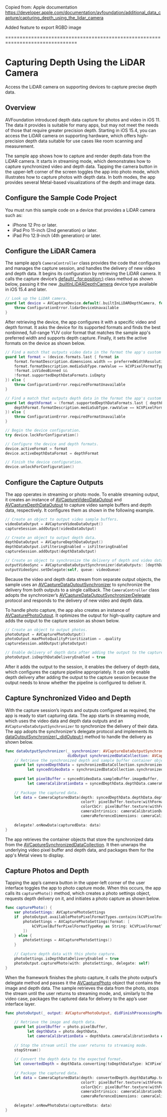 Copied from: Apple documentation https://developer.apple.com/documentation/avfoundation/additional_data_capture/capturing_depth_using_the_lidar_camera

Added feature to export RGBD image 

===============================================================================

# Capturing Depth Using the LiDAR Camera
Access the LiDAR camera on supporting devices to capture precise depth data.

## Overview
AVFoundation introduced depth data capture for photos and video in iOS 11. The data it provides is suitable for many apps, but may not meet the needs of those that require greater precision depth. Starting in iOS 15.4, you can access the LiDAR camera on supporting hardware, which offers high-precision depth data suitable for use cases like room scanning and measurement.

The sample app shows how to capture and render depth data from the LiDAR camera. It starts in streaming mode, which demonstrates how to capture synchronized video and depth data. Tapping the camera button in the upper-left corner of the screen toggles the app into photo mode, which illustrates how to capture photos with depth data. In both modes, the app provides several Metal-based visualizations of the depth and image data.

## Configure the Sample Code Project
You must run this sample code on a device that provides a LiDAR camera such as:
- iPhone 12 Pro or later.
- iPad Pro 11-inch (2nd generation) or later.
- iPad Pro 12.9-inch (4th generation) or later.

## Configure the LiDAR Camera
The sample app’s `CameraController` class provides the code that configures and manages the capture session, and handles the delivery of new video and depth data. It begins its configuration by retrieving the LiDAR camera. It calls the capture device’s [default(\_:for:position:)][1] class method as shown below, passing it the new [.builtInLiDARDepthCamera][2] device type available in iOS 15.4 and later.

``` swift
// Look up the LiDAR camera.
guard let device = AVCaptureDevice.default(.builtInLiDARDepthCamera, for: .video, position: .back) else {
    throw ConfigurationError.lidarDeviceUnavailable
}
```

After retrieving the device, the app configures it with a specific video and depth format. It asks the device for its supported formats and finds the best nonbinned, full-range YUV color format that matches the sample app's preferred width and supports depth capture. Finally, it sets the active formats on the device as shown below.

``` swift
// Find a match that outputs video data in the format the app's custom Metal views require.
guard let format = (device.formats.last { format in
    format.formatDescription.dimensions.width == preferredWidthResolution &&
    format.formatDescription.mediaSubType.rawValue == kCVPixelFormatType_420YpCbCr8BiPlanarFullRange &&
    !format.isVideoBinned &&
    !format.supportedDepthDataFormats.isEmpty
}) else {
    throw ConfigurationError.requiredFormatUnavailable
}

// Find a match that outputs depth data in the format the app's custom Metal views require.
guard let depthFormat = (format.supportedDepthDataFormats.last { depthFormat in
    depthFormat.formatDescription.mediaSubType.rawValue == kCVPixelFormatType_DepthFloat16
}) else {
    throw ConfigurationError.requiredFormatUnavailable
}

// Begin the device configuration.
try device.lockForConfiguration()

// Configure the device and depth formats.
device.activeFormat = format
device.activeDepthDataFormat = depthFormat

// Finish the device configuration.
device.unlockForConfiguration()
```


## Configure the Capture Outputs
The app operates in streaming or photo mode. To enable streaming output, it creates an instance of [AVCaptureVideoDataOutput][3] and [AVCaptureDepthDataOutput][4] to capture video sample buffers and depth data, respectively. It configures them as shown in the following example.

``` swift
// Create an object to output video sample buffers.
videoDataOutput = AVCaptureVideoDataOutput()
captureSession.addOutput(videoDataOutput)

// Create an object to output depth data.
depthDataOutput = AVCaptureDepthDataOutput()
depthDataOutput.isFilteringEnabled = isFilteringEnabled
captureSession.addOutput(depthDataOutput)

// Create an object to synchronize the delivery of depth and video data.
outputVideoSync = AVCaptureDataOutputSynchronizer(dataOutputs: [depthDataOutput, videoDataOutput])
outputVideoSync.setDelegate(self, queue: videoQueue)
```

Because the video and depth data stream from separate output objects, the sample uses an [AVCaptureDataOutputSynchronizer][5] to synchronize the delivery from both outputs to a single callback. The `CameraController` class adopts the synchronizer’s [AVCaptureDataOutputSynchronizerDelegate][6] protocol and responds to the delivery of new video and depth data.

To handle photo capture, the app also creates an instance of [AVCapturePhotoOutput][7]. It optimizes the output for high-quality capture and adds the output to the capture session as shown below.

``` swift
// Create an object to output photos.
photoOutput = AVCapturePhotoOutput()
photoOutput.maxPhotoQualityPrioritization = .quality
captureSession.addOutput(photoOutput)

// Enable delivery of depth data after adding the output to the capture session.
photoOutput.isDepthDataDeliveryEnabled = true
```

After it adds the output to the session, it enables the delivery of depth data, which configures the capture pipeline appropriately. It can only enable depth delivery after adding the output to the capture session because the output needs to know whether the pipeline is configured to deliver it.

## Capture Synchronized Video and Depth
With the capture session’s inputs and outputs configured as required, the app is ready to start capturing data. The app starts in streaming mode, which uses the video data and depth data outputs and an  `AVCaptureDataOutputSynchronizer` to synchronize the delivery of their data. The app adopts the synchronizer’s delegate protocol and implements its [dataOutputSynchronizer(\_:didOutput:)][8] method to handle the delivery as shown below.

``` swift
func dataOutputSynchronizer(_ synchronizer: AVCaptureDataOutputSynchronizer,
                            didOutput synchronizedDataCollection: AVCaptureSynchronizedDataCollection) {
    // Retrieve the synchronized depth and sample buffer container objects.
    guard let syncedDepthData = synchronizedDataCollection.synchronizedData(for: depthDataOutput) as? AVCaptureSynchronizedDepthData,
          let syncedVideoData = synchronizedDataCollection.synchronizedData(for: videoDataOutput) as? AVCaptureSynchronizedSampleBufferData else { return }
    
    guard let pixelBuffer = syncedVideoData.sampleBuffer.imageBuffer,
          let cameraCalibrationData = syncedDepthData.depthData.cameraCalibrationData else { return }
    
    // Package the captured data.
    let data = CameraCapturedData(depth: syncedDepthData.depthData.depthDataMap.texture(withFormat: .r16Float, planeIndex: 0, addToCache: textureCache),
                                  colorY: pixelBuffer.texture(withFormat: .r8Unorm, planeIndex: 0, addToCache: textureCache),
                                  colorCbCr: pixelBuffer.texture(withFormat: .rg8Unorm, planeIndex: 1, addToCache: textureCache),
                                  cameraIntrinsics: cameraCalibrationData.intrinsicMatrix,
                                  cameraReferenceDimensions: cameraCalibrationData.intrinsicMatrixReferenceDimensions)
    
    delegate?.onNewData(capturedData: data)
}
```

The app retrieves the container objects that store the synchronized data from the [AVCaptureSynchronizedDataCollection][9]. It then unwraps the underlying video pixel buffer and depth data, and packages them for the app's Metal views to display.

## Capture Photos and Depth
Tapping the app’s camera button in the upper-left corner of the user interface toggles the app to photo capture mode. When this occurs, the app calls its `capturePhoto()` method, which creates a photo settings object, requests depth delivery on it, and initiates a photo capture as shown below.

``` swift
func capturePhoto() {
    var photoSettings: AVCapturePhotoSettings
    if  photoOutput.availablePhotoPixelFormatTypes.contains(kCVPixelFormatType_420YpCbCr8BiPlanarFullRange) {
        photoSettings = AVCapturePhotoSettings(format: [
            kCVPixelBufferPixelFormatTypeKey as String: kCVPixelFormatType_420YpCbCr8BiPlanarFullRange
        ])
    } else {
        photoSettings = AVCapturePhotoSettings()
    }
    
    // Capture depth data with this photo capture.
    photoSettings.isDepthDataDeliveryEnabled = true
    photoOutput.capturePhoto(with: photoSettings, delegate: self)
}
```

When the framework finishes the photo capture, it calls the photo output’s delegate method and passes it the [AVCapturePhoto][10] object that contains the image and depth data. The sample retrieves the data from the photo, stops the stream until the user returns to streaming mode, and, similarly to the video case, packages the captured data for delivery to the app’s user interface layer.

``` swift
func photoOutput(_ output: AVCapturePhotoOutput, didFinishProcessingPhoto photo: AVCapturePhoto, error: Error?) {
    
    // Retrieve the image and depth data.
    guard let pixelBuffer = photo.pixelBuffer,
          let depthData = photo.depthData,
          let cameraCalibrationData = depthData.cameraCalibrationData else { return }
    
    // Stop the stream until the user returns to streaming mode.
    stopStream()
    
    // Convert the depth data to the expected format.
    let convertedDepth = depthData.converting(toDepthDataType: kCVPixelFormatType_DepthFloat16)
    
    // Package the captured data.
    let data = CameraCapturedData(depth: convertedDepth.depthDataMap.texture(withFormat: .r16Float, planeIndex: 0, addToCache: textureCache),
                                  colorY: pixelBuffer.texture(withFormat: .r8Unorm, planeIndex: 0, addToCache: textureCache),
                                  colorCbCr: pixelBuffer.texture(withFormat: .rg8Unorm, planeIndex: 1, addToCache: textureCache),
                                  cameraIntrinsics: cameraCalibrationData.intrinsicMatrix,
                                  cameraReferenceDimensions: cameraCalibrationData.intrinsicMatrixReferenceDimensions)
    
    delegate?.onNewPhotoData(capturedData: data)
}
```


[1]:	https://developer.apple.com/documentation/avfoundation/avcapturedevice/2361508-default
[2]:	https://developer.apple.com/documentation/avfoundation/avcapturedevice/devicetype/3915812-builtinlidardepthcamera
[3]:	https://developer.apple.com/documentation/avfoundation/avcapturevideodataoutput
[4]:	https://developer.apple.com/documentation/avfoundation/avcapturedepthdataoutput
[5]:	https://developer.apple.com/documentation/avfoundation/avcapturedataoutputsynchronizer
[6]:	https://developer.apple.com/documentation/avfoundation/avcapturedataoutputsynchronizerdelegate
[7]:	https://developer.apple.com/documentation/avfoundation/avcapturephotooutput
[8]:	https://developer.apple.com/documentation/avfoundation/avcapturedataoutputsynchronizerdelegate/2873976-dataoutputsynchronizer
[9]:	https://developer.apple.com/documentation/avfoundation/avcapturesynchronizeddatacollection
[10]:	https://developer.apple.com/documentation/avfoundation/avcapturephoto

